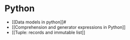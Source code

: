 # Python

- [[Data models in python]]#
- [[Comprehension and generator expressions in Python]]
- [[Tuple: records and immutable list]]
